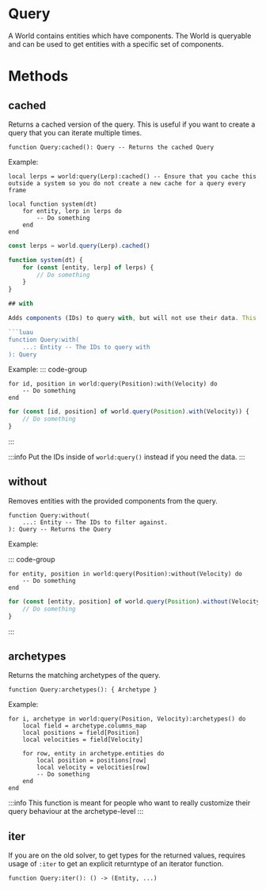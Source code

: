 # Query

A World contains entities which have components. The World is queryable and can be used to get entities with a specific set of components.

# Methods

## cached

Returns a cached version of the query. This is useful if you want to create a query that you can iterate multiple times.

```luau
function Query:cached(): Query -- Returns the cached Query
```
Example:

```luau [luau]
local lerps = world:query(Lerp):cached() -- Ensure that you cache this outside a system so you do not create a new cache for a query every frame

local function system(dt)
	for entity, lerp in lerps do
		-- Do something
	end
end
```

```ts [typescript]
const lerps = world.query(Lerp).cached()

function system(dt) {
	for (const [entity, lerp] of lerps) {
		// Do something
	}
}

## with

Adds components (IDs) to query with, but will not use their data. This is useful for Tags or generally just data you do not care for.

```luau
function Query:with(
    ...: Entity -- The IDs to query with
): Query
```

Example:
::: code-group

```luau [luau]
for id, position in world:query(Position):with(Velocity) do
    -- Do something
end
```

```ts [typescript]
for (const [id, position] of world.query(Position).with(Velocity)) {
	// Do something
}
```

:::

:::info
Put the IDs inside of `world:query()` instead if you need the data.
:::

## without

Removes entities with the provided components from the query.

```luau
function Query:without(
    ...: Entity -- The IDs to filter against.
): Query -- Returns the Query
```

Example:

::: code-group

```luau [luau]
for entity, position in world:query(Position):without(Velocity) do
    -- Do something
end
```

```ts [typescript]
for (const [entity, position] of world.query(Position).without(Velocity)) {
	// Do something
}
```

:::

## archetypes

Returns the matching archetypes of the query.

```luau
function Query:archetypes(): { Archetype }
```

Example:

```luau [luau]
for i, archetype in world:query(Position, Velocity):archetypes() do
    local field = archetype.columns_map
    local positions = field[Position]
    local velocities = field[Velocity]

    for row, entity in archetype.entities do
        local position = positions[row]
        local velocity = velocities[row]
        -- Do something
    end
end
```

:::info
This function is meant for people who want to really customize their query behaviour at the archetype-level
:::

## iter

If you are on the old solver, to get types for the returned values, requires usage of `:iter` to get an explicit returntype of an iterator function.

```luau
function Query:iter(): () -> (Entity, ...)
```
